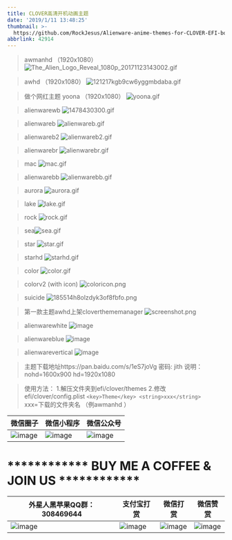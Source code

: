 ```yaml
---
title: CLOVER高清开机动画主题
date: '2019/1/11 13:48:25'
thumbnail: >-
  https://github.com/RockJesus/Alienware-anime-themes-for-CLOVER-EFI-bootloader/blob/master/screenshots/alienwarebr.gif?raw=true
abbrlink: 42914
---
```


> awmanhd （1920x1080）
![The_Alien_Logo_Reveal_1080p_20171123143002.gif](http://upload-images.jianshu.io/upload_images/15836855-955d9f837ba00542.gif?imageMogr2/auto-orient/strip "The_Alien_Logo_Reveal_1080p_20171123143002.gif")

> awhd （1920x1080）
![121217kgb9cw6yggmbdaba.gif](http://upload-images.jianshu.io/upload_images/15836855-21484db5e46162ab.gif?imageMogr2/auto-orient/strip "121217kgb9cw6yggmbdaba.gif")

> 做个网红主题 yoona （1920x1080）
![yoona.gif](http://upload-images.jianshu.io/upload_images/15836855-519ee5aeb3537afa.gif?imageMogr2/auto-orient/strip "yoona.gif")

>alienwarewb
![1478430300.gif](http://upload-images.jianshu.io/upload_images/15836855-dbad09119172b191.gif?imageMogr2/auto-orient/strip "1478430300.gif")


>alienwareb
![alienwareb.gif](http://upload-images.jianshu.io/upload_images/15836855-0195eb3fd8e569ab.gif?imageMogr2/auto-orient/strip "alienwareb.gif")

>alienwareb2
![alienwareb2.gif](http://upload-images.jianshu.io/upload_images/15836855-6a5b57ef371671fb.gif?imageMogr2/auto-orient/strip "alienwareb2.gif")

>alienwarebr
![alienwarebr.gif](http://upload-images.jianshu.io/upload_images/15836855-6bba0fe9acb844ac.gif?imageMogr2/auto-orient/strip "alienwarebr.gif")


>mac
![mac.gif](http://upload-images.jianshu.io/upload_images/15836855-0d297485b59c81a8.gif?imageMogr2/auto-orient/strip "mac.gif")

>alienwarebb
![alienwarebb.gif](http://upload-images.jianshu.io/upload_images/15836855-e0d65c9716ff5e60.gif?imageMogr2/auto-orient/strip "alienwarebb.gif")

>aurora
![aurora.gif](http://upload-images.jianshu.io/upload_images/15836855-4c69fa949824c635.gif?imageMogr2/auto-orient/strip "aurora.gif")


>lake
![lake.gif](http://upload-images.jianshu.io/upload_images/15836855-324cd42e3adb1d7d.gif?imageMogr2/auto-orient/strip "lake.gif")


>rock
![rock.gif](http://upload-images.jianshu.io/upload_images/15836855-bf61c850d6d769dd.gif?imageMogr2/auto-orient/strip "rock.gif")


>sea![sea.gif](http://upload-images.jianshu.io/upload_images/15836855-5b9283b2873cdd3b.gif?imageMogr2/auto-orient/strip "sea.gif")


>star
![star.gif](http://upload-images.jianshu.io/upload_images/15836855-39b14316846bcb40.gif?imageMogr2/auto-orient/strip "star.gif")


>starhd
![starhd.gif](http://upload-images.jianshu.io/upload_images/15836855-a931fe1d9bb8f4ff.gif?imageMogr2/auto-orient/strip "starhd.gif")


>color
![color.gif](http://upload-images.jianshu.io/upload_images/15836855-68d7b8eb001e6aca.gif?imageMogr2/auto-orient/strip "color.gif")


>colorv2 (with icon)
![coloricon.png](http://upload-images.jianshu.io/upload_images/15836855-d6b1e484a74a2c3f.png?imageMogr2/auto-orient/strip%7CimageView2/2/w/1240 "coloricon.png")


>suicide
![185514h8olzdyk3of8fbfo.png](http://upload-images.jianshu.io/upload_images/15836855-f4ca743820a51527.png?imageMogr2/auto-orient/strip%7CimageView2/2/w/1240 "185514h8olzdyk3of8fbfo.png")


>第一款主题awhd上架cloverthememanager
![screenshot.png](http://upload-images.jianshu.io/upload_images/15836855-adb23fa438644f24.png?imageMogr2/auto-orient/strip%7CimageView2/2/w/1240 "screenshot.png")

>alienwarewhite
![image](http://upload-images.jianshu.io/upload_images/15836855-0007e700f088604d.png?imageMogr2/auto-orient/strip%7CimageView2/2/w/1240)

>alienwareblue
![image](http://upload-images.jianshu.io/upload_images/15836855-4822bb4c8df3635d.png?imageMogr2/auto-orient/strip%7CimageView2/2/w/1240)

>alienwarevertical
![image](http://upload-images.jianshu.io/upload_images/15836855-fe728f1e17639fe6.png?imageMogr2/auto-orient/strip%7CimageView2/2/w/1240)




>主题下载地址https://pan.baidu.com/s/1eS7joVg 密码: jith
说明：nohd=1600x900 hd=1920x1080

>使用方法：
1.解压文件夹到efi/clover/themes
2.修改efi/clover/config.plist 
```<key>Theme</key> <string>xxx</string> ```       
xxx=下载的文件夹名 （例<string>awmanhd</string> ）

| 微信圈子                                                                                                                                                              | 微信小程序                                                                                                                                                              | 微信公众号                                                                                                                                                                                                                                                                                                                            | 
| ----------------------------------------------------------   | ----------------------------------------------------------   | ----------------------------------------------------------   |  
| ![image](https://github.com/RockJesus/Alienware-17-R4-Dual-GPU-MacOS-10.15-14-13-Hackintosh/blob/master/tony/%E5%BE%AE%E4%BF%A1%E5%9C%88%E5%AD%90.jpeg?raw=true) | ![image](https://github.com/RockJesus/Alienware-17-R4-Dual-GPU-MacOS-10.15-14-13-Hackintosh/blob/master/tony/%E5%BE%AE%E4%BF%A1%E5%B0%8F%E7%A8%8B%E5%BA%8F.png?raw=true) | ![image](https://github.com/RockJesus/Alienware-17-R4-Dual-GPU-MacOS-10.15-14-13-Hackintosh/blob/master/tony/微信公众号.jpg) | 
# ************ BUY ME A COFFEE & JOIN US ************
| 外星人黑苹果QQ群：308469644                                                                                                                                                              | 支付宝打赏                                                                                                                                                              | 微信打赏                                                                                                                                                              |  微信赞赏                                                                                                                                                              | 
| ----------------------------------------------------------   | ----------------------------------------------------------   | ----------------------------------------------------------   |  ----------------------------------------------------------   | 
| ![image](https://github.com/RockJesus/Alienware-17-R4-Dual-GPU-MacOS-Mojave-10.14-Hackintosh/blob/master/qq.png?raw=true) | ![image](https://github.com/RockJesus/Alienware-17-R4-I7-7700HQ-MacOS-High-Sierra/blob/master/zfb.jpeg) | ![image](https://github.com/RockJesus/Alienware-17-R4-I7-7700HQ-MacOS-High-Sierra/blob/master/wx.jpeg) | ![image](https://github.com/RockJesus/Alienware-17-R4-Dual-GPU-MacOS-10.15-14-13-Hackintosh/blob/master/zsm.png?raw=true) |

